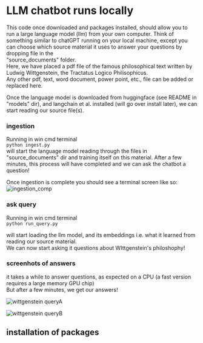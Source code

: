 # LLM chatbot runs locally   
This code once downloaded and packages installed, should allow you to run a large language model (llm) from your own computer.
Think of something similar to chatGPT running on your local machine, except you can choose which source material it uses to answer your questions by dropping file in the  
"source_documents" folder.  
Here, we have placed a pdf file of the famous philosophical text written by Ludwig Wittgenstein, the Tractatus Logico Philisophicus.  
Any other pdf, text, word document, power point, etc., file can be added or replaced here.   

Once the language model is downloaded from huggingface (see README in "models" dir), and langchain et al. installed (will go over install later), we can start reading our source file(s).  

### ingestion
Running in win cmd terminal  
  ```python ingest.py```  
  will start the language model reading through the files in "source_documents" dir and training itself on this material.
  After a few minutes, this process will have completed and we can ask the chatbot a question!  

  Once ingestion is complete you should see a terminal screen like so:  
  ![ingestion_comp](https://github.com/oliver-bigdata/local-llm-chatbot/blob/main/screenshots/ingestion_complete.png?raw=true)

### ask query  
Running in win cmd terminal  
```python run_query.py```  

will start loading the llm model, and its embeddings i.e. what it learned from reading our source material.  
We can now start asking it questions about WIttgenstein's philoshophy!   

### screenhots of answers  
it takes a while to answer questions, as expected on a CPU (a fast version requires a large memory GPU chip)  
But after a few minutes, we get our answers!  

![wittgenstein queryA](https://github.com/oliver-bigdata/local-llm-chatbot/blob/main/screenshots/wittgen.png?raw=true)  

![wittgenstein queryB](https://github.com/oliver-bigdata/local-llm-chatbot/blob/main/screenshots/wittgen%20query%20lion.png?raw=true)


## installation of packages  

  
